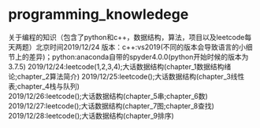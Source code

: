 # programming_knowledege
关于编程的知识（包含了python和c++，数据结构，算法，项目以及leetcode每天两题）北京时间2019/12/24
  版本：c++:vs2019(不同的版本会导致语言的小细节上的差异)；python:anaconda自带的spyder4.0.0(python开始时候的版本为3.7.5)
  2019/12/24:leetcode(1,2,3,4);大话数据结构(chapter_1数据结构绪论;chapter_2算法简介)
  2019/12/25:leetcode();大话数据结构(chapter_3线性表;chapter_4栈与队列)  
  2019/12/26:leetcode();大话数据结构(chapter_5串;chapter_6数)  
  2019/12/27:leetcode();大话数据结构(chapter_7图;chapter_8查找)  
  2019/12/28:leetcode();大话数据结构(chapter_9排序)  
